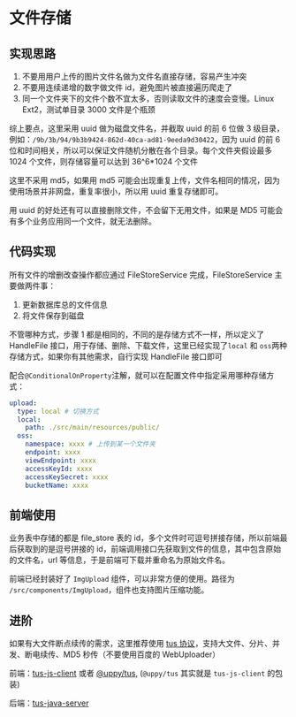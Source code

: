 # 文件存储

## 实现思路

1. 不要用用户上传的图片文件名做为文件名直接存储，容易产生冲突
2. 不要用连续递增的数字做文件 id，避免图片被直接遍历爬走了
3. 同一个文件夹下的文件个数不宜太多，否则读取文件的速度会变慢。Linux Ext2，测试单目录 3000 文件是个瓶颈

综上要点，这里采用 uuid 做为磁盘文件名，并截取 uuid 的前 6 位做 3 级目录，例如：`/9b/3b/94/9b3b9424-862d-40ca-ad81-9eeda9d30422`，因为 uuid 的前 6 位和时间相关，所以可以保证文件随机分散在各个目录。每个文件夹假设最多 1024 个文件，则存储容量可以达到 36^6\*1024 个文件

这里不采用 md5，如果用 md5 可能会出现重复上传，文件名相同的情况，因为使用场景并非网盘，重复率很小，所以用 uuid 重复存储即可。

用 uuid 的好处还有可以直接删除文件，不会留下无用文件，如果是 MD5 可能会有多个业务应用同一个文件，就无法删除。

## 代码实现

所有文件的增删改查操作都应通过 FileStoreService 完成，FileStoreService 主要做两件事：

1. 更新数据库总的文件信息
2. 将文件保存到磁盘

不管哪种方式，步骤 1 都是相同的，不同的是存储方式不一样，所以定义了 HandleFile 接口，用于存储、删除、下载文件，这里已经实现了`local` 和 `oss`两种存储方式，如果你有其他需求，自行实现 HandleFile 接口即可

配合`@ConditionalOnProperty`注解，就可以在配置文件中指定采用哪种存储方式：

```yml
upload:
  type: local # 切换方式
  local:
    path: ./src/main/resources/public/
  oss:
    namespace: xxxx # 上传到某一个文件夹
    endpoint: xxxx
    viewEndpoint: xxxx
    accessKeyId: xxxx
    accessKeySecret: xxxx
    bucketName: xxxx
```

## 前端使用

业务表中存储的都是 file_store 表的 id，多个文件时可逗号拼接存储，所以前端最后获取到的是逗号拼接的 id，前端调用接口先获取到文件的信息，其中包含原始的文件名，url 等信息，于是前端可下载并重命名为原始文件名。

前端已经封装好了 `ImgUpload` 组件，可以非常方便的使用。路径为 `/src/components/ImgUpload`，组件也支持图片压缩功能。

## 进阶

如果有大文件断点续传的需求，这里推荐使用 [tus 协议](https://tus.io/)，支持大文件、分片、并发、断电续传、MD5 秒传（不要使用百度的 WebUploader）

前端：[tus-js-client](https://github.com/tus/tus-js-client) 或者 [@uppy/tus](https://github.com/transloadit/uppy), (`@uppy/tus` 其实就是 `tus-js-client` 的包装)

后端：[tus-java-server](https://github.com/tomdesair/tus-java-server)
